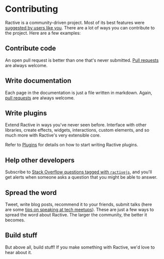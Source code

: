 # Contributing

Ractive is a community-driven project. Most of its best features were [suggested by users like you](https://github.com/ractivejs/ractive/issues?q=is%3Aissue%20label%3Aenhancement%20). There are a lot of ways you can contribute to the project. Here are a few examples:

## Contribute code

An open pull request is better than one that's never submitted. [Pull requests](https://github.com/ractivejs/ractive/pulls) are always welcome.

## Write documentation

Each page in the documentation is just a file written in markdown. Again, [pull requests](https://github.com/ractivejs/ractive/pulls) are always welcome.

## Write plugins

Extend Ractive in ways you've never seen before. Interface with other libraries, create effects, widgets, interactions, custom elements, and so much more with Ractive's very extensible core.

Refer to [Plugins](../Integrations/Plugins.md) for details on how to start writing Ractive plugins.

## Help other developers

Subscribe to [Stack Overflow questions tagged with `ractivejs`](http://stackoverflow.com/questions/tagged/ractivejs), and you'll get alerts when someone asks a question that you might be able to answer.

## Spread the word

Tweet, write blog posts, recommend it to your friends, submit talks (here are some [tips on speaking at tech meetups](http://speaking.io/)). These are just a few ways to spread the word about Ractive. The larger the community, the better it becomes.

## Build stuff

But above all, build stuff! If you make something with Ractive, we'd love to hear about it.
